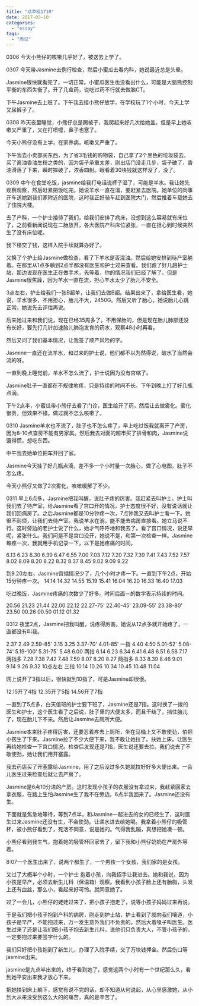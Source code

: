 ```yaml
---
title: "续草稿1710"
date: 2017-03-10
categories: 
  - "essay"
tags: 
  - "周记"
---
```


0306 今天小熊仔的咳嗽几乎好了，被送去上学了。

0307 今天带Jasmine去例行检查，然后小蜜瓜去看内科，她说最近总是头晕。

Jasmine很快就看完了，一切正常。小蜜瓜医生也没看出什么，可能是大脑熊控制平衡的东西失衡了。开了几盒药，说吃过药不行就去做脑CT。

下午Jasmine去上班了。下午我去接小熊仔放学，在学校玩了1个小时，今天上学又尿裤子了。

0308 昨天夜里睡觉，小熊仔总是踢被子，我爬起来好几次给她盖。但是早上她咳嗽又严重了，又在打喷嚏，鼻子也塞了。

今天小熊仔没有上学，在家养病，咳嗽又严重了。

下午我去小卖部买东西，为了省3毛钱的购物袋，自己拿了2个黑色的垃圾袋去。买了酱油香油生粉之类的，因为袋子承重太差，刚出店门没走几步，袋子破了，香油滑落了下来，瞬时摔破了，浓香四射。眼看着30块钱就这样没了，没了。

0309 中午在食堂吃饭，jasmine给我打电话说裤子湿了，可能是羊水。我让她先观察观察，然后赶紧把饭吃完。她说羊水一直在溜，要赶紧去医院。她单位的同事开车送她到我们家附近的医院，这时我正好骑车赶到医院大门，然后推着车载她去了住院大楼。

去了产科，一个护士接待了我们，给我们安排了病床，没想到这么容易就有床位了，之前看新闻说现在二胎放开，各大医院产科床位紧张，一直在担心到时候突然生了没有床位呢。

我下楼交了钱，这样入院手续就算办好了。

又换了个护士给Jasmine做检查，看了下羊水是否混浊。然后给她安排到待产室躺着。在那里从1点多躺到2点半都没有医生和护士过来查看。我们跑了好几趟护士站，那边说现在医生正在做手术，先等着，你的情况我们已经了解了。但是Jasmine很焦躁，因为羊水一直在流，担心羊水太少了胎儿不安全。

3点左右，护士给我们一张B超单，让我们去做B超。结果出来了，拿给医生看，她说，羊水很多，不用担心，胎儿不大，2450G。然后又听了胎心，她说胎儿心跳正常。她说先去评估再说。

后来她过来和我们说，现在已经35周多了，不用保胎的，但是现在胎儿肺部还没有长好，要先打几针加速胎儿肺泡发育的药水，观察48小时再看。

然后又问了我们基本情况，让我签了顺产风险的字。

Jasmine一直还在流羊水，和过来的护士说，他们都不以为然得说，破水了当然会流的呀。

一直到晚上睡觉前，羊水不怎么流了，护士说因为没有宫缩了。

Jasmine肚子一直都在不规律地疼，只是持续的时间不长。下午到晚上打了好几瓶点滴。

下午2点半，小蜜瓜带小熊仔去看了门诊，医生给开了药，然后让去做雾化。雾化很贵，但效果不错。做过就不怎么咳嗽了。

0310 Jasmine羊水也不流了，肚子也不怎么疼了，早上吃过饭我就离开了产房，因为8-10点查房不能有男家属。然后我去对面的超市买了排骨和肉，Jasmine说饿得慌，想吃东西。

中午我去她单位把车开回了家。

Jasmine今天挂了好几瓶点滴，差不多一个小时量一次胎心，做了心电图，肚子不怎么疼。

今天小熊仔又做了2次雾化，咳嗽缓解了不少。

0311 早上6点多，Jasmine把我叫醒，说肚子疼的厉害。我赶紧去叫护士，护士叫我们去了待产室，给Jasmine看了宫口开的情况，护士态度很不好，没有说话就让我们回病房了。之后Jasmine都是10分钟疼一次，7点钟我又去叫护士看一下。她很不耐烦，让我们去待产室。我说羊水在淌，能不能去病房直接看。她立马说不行。这时旁边的老护士说了什么，她才气呼呼地和我去了。看了宫口情况，说还早呢，紧张什么。我们问是不是宫口没开，她说不是，和第一次检查一样。Jasmine每疼一次，我就用手机记录一下，以下是她疼痛的时间。

6.13 6.23 6.30 6.39 6.47 6.55 7.00 7.03 7.12 7.20 7.32 7.39 7.41 7.43 7.52 7.57 8.02 8.09 8.20 8.22 8.32 8.37 8.45 9.02 9.09 9.22

到9.20左右，Jasmine宫缩情况少了，几个小时才疼一下。一直到下午2点，开始15分钟疼一次。 14.14 14.32 14.55 15.19 15.41 16.04 16.20 16.33 16.40 17.03

吃过晚饭，Jasmine疼痛的次数少了好多。时间后面－的数字表示持续的时间。

20.56 21.23 21.44 22.00 22.12 22.27-75' 22.40-45' 23.09-55' 23.38-80' 23.50 00.26 00.50 01.12 01.32

0312 夜里2点，Jasmine把我叫醒，说疼得厉害。她说从12点多就开始疼了，一直都没有叫我。

2.37 2.49 2.59-85' 3.15 3.25 3.37-70' 4.01-85' 一指 4.40 4.50 5.01-52' 5.08-74' 5.19-100' 5.31-75' 5.48 6.00 两指 6.14 6.23 6.34 6.41 6.48 6.51 6.58 7.17 两指多 7.28 7.38 7.42 7.48 7.59 8.07 8.20 8.27 两指多 8.33 8.39 8.46 9.01 9.14 9.26 9.32 10点左右 三指 10.14 10.26 10.34 10.45 10.48 11.04

网上说开了3指以后，很快就到10指了，可是Jasmine却很慢。

12.15开了4指 12.35开了5指 14.56开了7指

一直到了5点多，白天值班的护士要下班了，Jasmine还是7指。这时换了一拨的医生和护士，这个医生看了之后说，肚子里的大便太多，而且干结了，挡住胎儿了，现在胎儿下不来。然后让Jasmine去厕所大便。

Jasmine本来肚子疼得厉害，还要忍着疼去上厕所，坐在马桶上又不敢使劲，怕把小孩生了下来。Jasmine拉了不少大便下来，我不敢让她拉了。扶她上床。让医生再给她检查一下宫口情况。检查后发现还是7指，医生说还要去拉。我们说去了不敢使劲，她让我们用开塞露。

我去药店买了开塞露给Jasmine，用了之后没过多久她就拉好好多大便出来。一会儿医生过来检查后就让去产房了。

Jasmine是6点10分进的产房。这时发现小孩子的衣服没有拿过来，我赶紧回家去拿衣服，在路上生怕Jasmine生了我不在旁边。6点半我回来了。Jasmine还没有生。

下面就是焦急地等待，等到7点半，和Jasmine一起进去的女的已经生了，这时医生过来Jasmine还没有生，不会使劲。让递水进去给她喝。我拿着小熊仔的吸管杯，被小熊仔看到了，死活不同意，说是她的。气得我乱蹦，真想把她凑一顿。

小熊仔看到我生气，抱着她的吸管杯回家去了，留下我和小熊仔奶奶在产房外等着。

8:07一个医生出来了，说两个都生了，一个男孩一个女孩，我们家的是女孩。

又过了大概半个小时，一个护士 抱着小孩，向我招手让我进去。她和我说，因为小孩是早产，必须去新生儿科（保温箱）观察。我看到小孩子脸上还有胎脂，头发上还有血丝，那么小，看起来好可怜。就同意她了。

过了一会儿，小熊仔的姥姥过来了，把小孩子抱走了，说等小孩子妈妈过来再说。

于是我们把小孩子抱到产科的病房，刚走到护士站，护士看到了就向我们嚷道，小孩子是早产，不能抱过来，万一发生意外我们不负责的。然后大着嗓子叫医生。医生过来了还是让我们把小孩子抱去新生儿科，说他们只负责大人，不管小孩子的。一定要抱过来要签字什么的。

我们只好把小孩抱到了新生儿，办理了入院手续，交了万块钱押金。然后伤口等jasmine出来。

jasmine是九点半出来的，终于看到她了，感觉这两个小时有一个世纪那么久，看到她平安出来我才放心下来。

把她扶到床上躺下，感觉有说不完的话，却不知道从何说起，从心里感激她，从小到大从来没受到这么大的的痛苦，真的是辛苦了。
